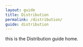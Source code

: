 ```yaml
---
layout: guide
title: Distribution
permalink: /distribution/
guide: distribution
---
```


this is the Distribution guide home.
